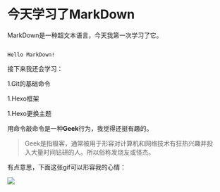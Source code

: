
# 今天学习了MarkDown  
  
  
 MarkDown是一种超文本语言，今天我第一次学习了它。  
 
 

```   

Hello MarkDown!  

```

 接下来我还会学习：    
 
 

1.Git的基础命令  

1.Hexo框架  

1.Hexo更换主题  


用命令敲命令是一种**Geek**行为，我觉得还挺有趣的。  


> Geek是指极客，通常被用于形容对计算机和网络技术有狂热兴趣并投  
入大量时间钻研的人。所以俗称发烧友或怪杰。

有点意思，下面这张gif可以形容我的心情：  

![](https://qgt-style.oss-cn-hangzhou.aliyuncs.com/newcoursep4/g1/g1-2-2/tenor.gif)

